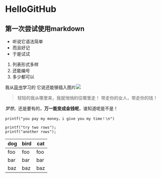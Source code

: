 # HelloGitHub
## 第一次尝试使用markdown
- 听说它语法简单
- 而且好记
- 于是试试

1. 列表形式多样
2. 还能编号
3. 多少都可以

我从[简书](http://www.jianshu.com)学习的
它说还能够插入图片![](https://static.zhihu.com/static/favicon.ico)

> 轻轻的我从哪里来，我就悄悄的往哪里走！
> 带走你的女人，带走你的钱！

*梦想*，还是要有的，**万一能变成金钱呢**，谁知道呢是不是！

`printf("you pay my money，i give you my time！\n")`
```
printf("try two rows");
printf("another rows");
```

dog | bird | cat
----|------|----
foo | foo  | foo
bar | bar  | bar
baz | baz  | baz
